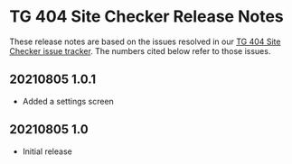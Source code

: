 # TG 404 Site Checker Release Notes

These release notes are based on the issues resolved in our [TG 404 Site Checker issue tracker](https://bitbucket.org/tenseg//tg-404-site-checker/issues?status=resolved&sort=-updated_on). The numbers cited below refer to those issues.

## 20210805 1.0.1

* Added a settings screen

## 20210805 1.0

* Initial release